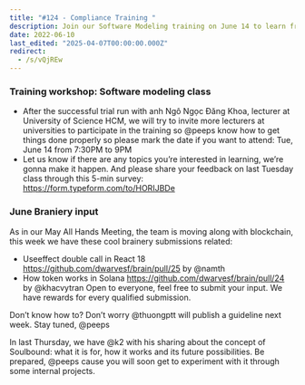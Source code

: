```yaml
---
title: "#124 - Compliance Training "
description: Join our Software Modeling training on June 14 to learn from university lecturers and explore blockchain topics like React 18 Useeffect and Solana tokens.
date: 2022-06-10
last_edited: "2025-04-07T00:00:00.000Z"
redirect:
  - /s/vQjREw
---
```


### Training workshop: Software modeling class

- After the successful trial run with anh Ngô Ngọc Đăng Khoa, lecturer at University of Science HCM, we will try to invite more lecturers at universities to participate in the training so @peeps know how to get things done properly so please mark the date if you want to attend: Tue, June 14 from 7:30PM to 9PM
- Let us know if there are any topics you’re interested in learning, we’re gonna make it happen. And please share your feedback on last Tuesday class through this 5-min survey: <https://form.typeform.com/to/HORIJBDe>

### June Braniery input

As in our May All Hands Meeting, the team is moving along with blockchain, this week we have these cool brainery submissions related:

- Useeffect double call in React 18 <https://github.com/dwarvesf/brain/pull/25> by @namth
- How token works in Solana <https://github.com/dwarvesf/brain/pull/24> by @khacvytran
  Open to everyone, feel free to submit your input. We have rewards for every qualified submission.

Don’t know how to? Don’t worry @thuongptt will publish a guideline next week. Stay tuned, @peeps

In last Thursday, we have @k2 with his sharing about the concept of Soulbound: what it is for, how it works and its future possibilities. Be prepared, @peeps cause you will soon get to experiment with it through some internal projects.
